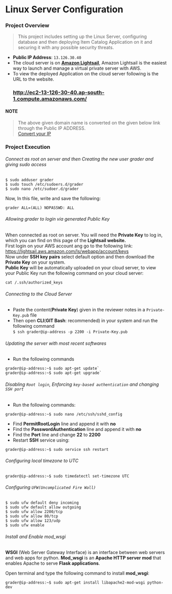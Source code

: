 # Linux Server Configuration

### Project Overview

>This project includes setting up the Linux Server, configuring database and then deploying Item Catalog Application on it and securing it with any      possible security threats.

* **Public IP Address**: `13.126.30.40`
* The cloud server is on <a href="https://amazonlightsail.com/">**Amazon Lightsail**</a>, Amazon Lightsail is the easiest way to launch and manage a virtual private server with AWS.
* To view the deployed Application on the cloud server following is the URL to the website.<br>
  ### <a href="http://ec2-13-126-30-40.ap-south-1.compute.amazonaws.com/">http://ec2-13-126-30-40.ap-south-1.compute.amazonaws.com/</a>
  
#### NOTE
>The above given domain name is converted on the given below link through the Public IP ADDRESS.<br>
<a href="http://www.nmonitoring.com/ip-to-domain-name.html?ip=13.126.30.40&pingsub=1&ln=en">Convert your IP</a>

### Project Execution

###### Connect as root on server and then Creating the new user grader and giving sudo access

```
$ sudo adduser grader
$ sudo touch /etc/sudoers.d/grader
$ sudo nano /etc/sudoer.d/grader
```
Now, In this file, write and save the following:<br>
```
grader ALL=(ALL) NOPASSWD: ALL
```

###### Allowing grader to login via generated Public Key

When connected as root on server. You will need the **Private Key** to log in, which you can find on this page of the **Lightsail website.**<br>
First login on your AWS account ang go to the following link:<br>
<a href="https://lightsail.aws.amazon.com/ls/webapp/account/keys">https://lightsail.aws.amazon.com/ls/webapp/account/keys</a><br>
Now under **SSH key pairs** select default option and then download the **Private Key** on your system.<br>
**Public Key** will be automatically uploaded on your cloud server, to view your Public Key run the following command on your cloud server:
```
cat /.ssh/authorized_keys
```

###### Connecting to the Cloud Server

* Paste the content(**Private Key**) given in the reviewer notes in a `Private-Key.pub` file
* Then open **CLI**(**GIT Bash**: recommended) in your system and run the following command<br>
```$ ssh grader@ip-address -p 2200 -i Private-Key.pub```

###### Updating the server with most recent softwares

* Run the following commands<br>
```
grader@ip-address:~$ sudo apt-get update`
grader@ip-address:~$ sudo apt-get upgrade`
```

###### Disabling `Root login`, Enforcing `key-based authentication` and changing `SSH port`

* Run the following commands:
```
grader@ip-address:~$ sudo nano /etc/ssh/sshd_config
```
* Find **PermitRootLogin** line and append it with **no**<br>
* Find the **PasswordAuthentication** line and append it with **no**<br>
* Find the **Port** line and change **22** to **2200**<br>
* Restart **SSH** service using:<br>
```
grader@ip-address:~$ sudo service ssh restart
```

###### Configuring local timezone to UTC

```
grader@ip-address:~$ sudo timedatectl set-timezone UTC
```

###### Configuring `UFW(Uncomplicated Fire Wall)`

```
$ sudo ufw default deny incoming
$ sudo ufw default allow outgoing
$ sudo ufw allow 2200/tcp
$ sudo ufw allow 80/tcp
$ sudo ufw allow 123/udp
$ sudo ufw enable
```

###### Install and Enable mod_wsgi
**WSGI** (Web Server Gateway Interface) is an interface between web servers and web apps for python. **Mod_wsgi** is an **Apache HTTP server mod** that enables Apache to serve **Flask applications**.

Open terminal and type the following command to install **mod_wsgi**:
```
grader@ip-address:~$ sudo apt-get install libapache2-mod-wsgi python-dev
```